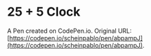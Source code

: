 # 25 + 5 Clock

A Pen created on CodePen.io. Original URL: [https://codepen.io/scheinpablo/pen/abpampJ](https://codepen.io/scheinpablo/pen/abpampJ).


